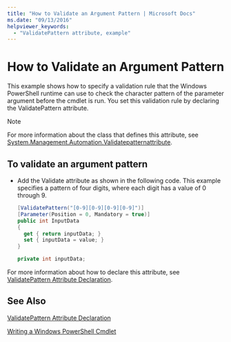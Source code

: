 ```yaml
---
title: "How to Validate an Argument Pattern | Microsoft Docs"
ms.date: "09/13/2016"
helpviewer_keywords:
  - "ValidatePattern attribute, example"
---
```

# How to Validate an Argument Pattern

This example shows how to specify a validation rule that the Windows PowerShell runtime can use to check the character pattern of the parameter argument before the cmdlet is run. You set this validation rule by declaring the ValidatePattern attribute.

> [!NOTE]
> For more information about the class that defines this attribute, see [System.Management.Automation.Validatepatternattribute](/dotnet/api/System.Management.Automation.ValidatePatternAttribute).

## To validate an argument pattern

- Add the Validate attribute as shown in the following code. This example specifies a pattern of four digits, where each digit has a value of 0 through 9.

    ```csharp
    [ValidatePattern("[0-9][0-9][0-9][0-9]")]
    [Parameter(Position = 0, Mandatory = true)]
    public int InputData
    {
      get { return inputData; }
      set { inputData = value; }
    }

    private int inputData;
    ```

For more information about how to declare this attribute, see [ValidatePattern Attribute Declaration](./validatepattern-attribute-declaration.md).

## See Also

[ValidatePattern Attribute Declaration](./validatepattern-attribute-declaration.md)

[Writing a Windows PowerShell Cmdlet](./writing-a-windows-powershell-cmdlet.md)

